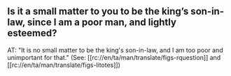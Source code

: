 ## Is it a small matter to you to be the king’s son-in-law, since I am a poor man, and lightly esteemed? ##

AT: "It is no small matter to be the king's son-in-law, and I am too poor and unimportant for that." (See: [[rc://en/ta/man/translate/figs-rquestion]] and [[rc://en/ta/man/translate/figs-litotes]])